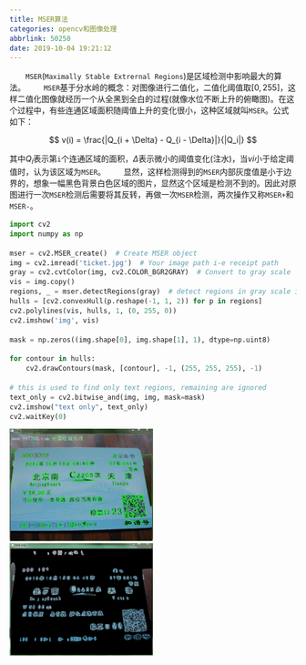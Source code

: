 ```yaml
---
title: MSER算法
categories: opencv和图像处理
abbrlink: 50250
date: 2019-10-04 19:21:12
---
```

&emsp;&emsp;`MSER`(`Maximally Stable Extrernal Regions`)是区域检测中影响最大的算法。
&emsp;&emsp;`MSER`基于分水岭的概念：对图像进行二值化，二值化阈值取$[0, 255]$，这样二值化图像就经历一个从全黑到全白的过程(就像水位不断上升的俯瞰图)。在这个过程中，有些连通区域面积随阈值上升的变化很小，这种区域就叫`MSER`。公式如下：

$$
v(i) = \frac{|Q_{i + \Delta} - Q_{i - \Delta}|}{|Q_i|}
$$

其中$Q_i$表示第`i`个连通区域的面积，$\Delta$表示微小的阈值变化(注水)，当$vi$小于给定阈值时，认为该区域为`MSER`。
&emsp;&emsp;显然，这样检测得到的`MSER`内部灰度值是小于边界的，想象一幅黑色背景白色区域的图片，显然这个区域是检测不到的。因此对原图进行一次`MSER`检测后需要将其反转，再做一次`MSER`检测，两次操作又称`MSER+`和`MSER-`。

``` python
import cv2
import numpy as np
​
mser = cv2.MSER_create()  # Create MSER object
img = cv2.imread('ticket.jpg')  # Your image path i-e receipt path
gray = cv2.cvtColor(img, cv2.COLOR_BGR2GRAY)  # Convert to gray scale
vis = img.copy()
regions, _ = mser.detectRegions(gray)  # detect regions in gray scale image
hulls = [cv2.convexHull(p.reshape(-1, 1, 2)) for p in regions]
cv2.polylines(vis, hulls, 1, (0, 255, 0))
cv2.imshow('img', vis)

mask = np.zeros((img.shape[0], img.shape[1], 1), dtype=np.uint8)

for contour in hulls:
    cv2.drawContours(mask, [contour], -1, (255, 255, 255), -1)

# this is used to find only text regions, remaining are ignored
text_only = cv2.bitwise_and(img, img, mask=mask)
cv2.imshow("text only", text_only)
cv2.waitKey(0)
```

<img src="./MSER算法/1.png" width=50%>

<img src="./MSER算法/2.png" width=50%>